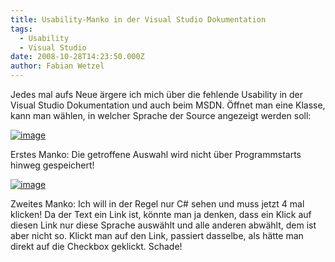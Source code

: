 ```yaml
---
title: Usability-Manko in der Visual Studio Dokumentation
tags:
  - Usability
  - Visual Studio
date: 2008-10-28T14:23:50.000Z
author: Fabian Wetzel
---
```


Jedes mal aufs Neue ärgere ich mich über die fehlende Usability in der Visual Studio Dokumentation und auch beim MSDN. Öffnet man eine Klasse, kann man wählen, in welcher Sprache der Source angezeigt werden soll:

[![image](image-thumb.png)](image1.png) 

Erstes Manko: Die getroffene Auswahl wird nicht über Programmstarts hinweg gespeichert!

[![image](image-thumb1.png)](image2.png) 

Zweites Manko: Ich will in der Regel nur C# sehen und muss jetzt 4 mal klicken! Da der Text ein Link ist, könnte man ja denken, dass ein Klick auf diesen Link nur diese Sprache auswählt und alle anderen abwählt, dem ist aber nicht so. Klickt man auf den Link, passiert dasselbe, als hätte man direkt auf die Checkbox geklickt. Schade!



